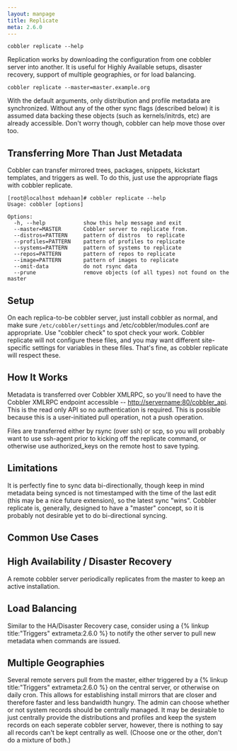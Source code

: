 ```yaml
---
layout: manpage
title: Replicate
meta: 2.6.0
---
```


    cobbler replicate --help

Replication works by downloading the configuration from one cobbler
server into another. It is useful for Highly Available setups,
disaster recovery, support of multiple geographies, or for load
balancing.

    cobbler replicate --master=master.example.org

With the default arguments, only distribution and profile metadata
are synchronized. Without any of the other sync flags (described
below) it is assumed data backing these objects (such as
kernels/initrds, etc) are already accessible. Don't worry though,
cobbler can help move those over too.

## Transferring More Than Just Metadata

Cobbler can transfer mirrored trees, packages, snippets, kickstart
templates, and triggers as well. To do this, just use the
appropriate flags with cobbler replicate.

    [root@localhost mdehaan]# cobbler replicate --help
    Usage: cobbler [options]
    
    Options:
      -h, --help            show this help message and exit
      --master=MASTER       Cobbler server to replicate from.
      --distros=PATTERN     pattern of distros  to replicate
      --profiles=PATTERN    pattern of profiles to replicate
      --systems=PATTERN     pattern of systems to replicate
      --repos=PATTERN       pattern of repos to replicate
      --image=PATTERN       pattern of images to replicate
      --omit-data           do not rsync data
      --prune               remove objects (of all types) not found on the master

## Setup

On each replica-to-be cobbler server, just install cobbler as
normal, and make sure `/etc/cobbler/settings` and
/etc/cobbler/modules.conf are appropriate. Use "cobbler check" to
spot check your work. Cobbler replicate will not configure these
files, and you may want different site-specific settings for
variables in these files. That's fine, as cobbler replicate will
respect these.

## How It Works

Metadata is transferred over Cobbler XMLRPC, so you'll need to have
the Cobbler XMLRPC endpoint accessible --
[http://servername:80/cobbler\_api](http://servername:80/cobbler_api).
This is the read only API so no authentication is required. This is
possible because this is a user-initiated pull operation, not a
push operation.

Files are transferred either by rsync (over ssh) or scp, so you
will probably want to use ssh-agent prior to kicking off the
replicate command, or otherwise use authorized\_keys on the remote
host to save typing.

## Limitations

It is perfectly fine to sync data bi-directionally, though keep in
mind metadata being synced is not timestamped with the time of the
last edit (this may be a nice future extension), so the latest sync
"wins". Cobbler replicate is, generally, designed to have a
"master" concept, so it is probably not desirable yet to do
bi-directional syncing.

## Common Use Cases

## High Availability / Disaster Recovery

A remote cobbler server periodically replicates from the master to
keep an active installation.

## Load Balancing

Similar to the HA/Disaster Recovery case, consider using a
{% linkup title:"Triggers" extrameta:2.6.0 %} to notify the other
server to pull new metadata when commands are issued.

## Multiple Geographies

Several remote servers pull from the master, either triggered by a
{% linkup title:"Triggers" extrameta:2.6.0 %} on the central
server, or otherwise on daily cron. This allows for establishing
install mirrors that are closer and therefore faster and less
bandwidth hungry. The admin can choose whether or not system
records should be centrally managed. It may be desirable to just
centrally provide the distributions and profiles and keep the
system records on each seperate cobbler server, however, there is
nothing to say all records can't be kept centrally as well. (Choose
one or the other, don't do a mixture of both.)


